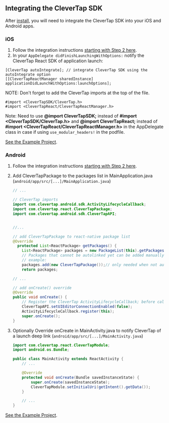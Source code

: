 ## Integrating the CleverTap SDK

After [install](./install.md), you will need to integrate the CleverTap SDK into your iOS and Android apps.

### iOS
1. Follow the integration instructions [starting with Step 2 here](https://support.clevertap.com/docs/ios/getting-started.html).
2. In your `AppDelegate didFinishLaunchingWithOptions:` notify the CleverTap React SDK of application launch:
```objc
[CleverTap autoIntegrate]; // integrate CleverTap SDK using the autoIntegrate option
[[CleverTapReactManager sharedInstance] applicationDidLaunchWithOptions:launchOptions];
```
NOTE:  Don't forget to add the CleverTap imports at the top of the file.
```objc
#import <CleverTapSDK/CleverTap.h>
#import <CleverTapReact/CleverTapReactManager.h>
```

Note: Need to use **@import CleverTapSDK;** instead of **#import <CleverTapSDK/CleverTap.h>** and **@import CleverTapReact;** instead of **#import <CleverTapReact/CleverTapReactManager.h>** in the AppDelegate class in case if using ```use_modular_headers!``` in the podfile.

[See the Example Project](https://github.com/CleverTap/clevertap-react-native/blob/master/ExampleProject/ios/ExampleProject/AppDelegate.m).

### Android
1. Follow the integration instructions [starting with Step 2 here](https://support.clevertap.com/docs/android/getting-started.html).

2. Add CleverTapPackage to the packages list in MainApplication.java (`android/app/src/[...]/MainApplication.java`)
    ```java
    // ...

    // CleverTap imports
	import com.clevertap.android.sdk.ActivityLifecycleCallback; 
    import com.clevertap.react.CleverTapPackage; 
    import com.clevertap.android.sdk.CleverTapAPI;


    //...

    // add CleverTapPackage to react-native package list
    @Override
      protected List<ReactPackage> getPackages() {
        List<ReactPackage> packages = new PackageList(this).getPackages(); 
        // Packages that cannot be autolinked yet can be added manually here, for 
        // example: 
        packages.add(new CleverTapPackage());// only needed when not auto-linking
        return packages;

    // ...

    // add onCreate() override
    @Override
    public void onCreate() {
	    // Register the CleverTap ActivityLifecycleCallback; before calling super
        CleverTapAPI.setUIEditorConnectionEnabled(false);
        ActivityLifecycleCallback.register(this);	
        super.onCreate();
    }
    ```

3. Optionally Override onCreate in MainActivity.java to notify CleverTap of a launch deep link  (`android/app/src/[...]/MainActivity.java`)
    ```java
    import com.clevertap.react.CleverTapModule;
    import android.os.Bundle;
    
    public class MainActivity extends ReactActivity {
		// ...

		@Override
   		protected void onCreate(Bundle savedInstanceState) {
        	super.onCreate(savedInstanceState);
        	CleverTapModule.setInitialUri(getIntent().getData());
    	}

        // ...
    }
    ```
[See the Example Project](https://github.com/CleverTap/clevertap-react-native/tree/master/ExampleProject/android/app/src/main).

